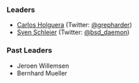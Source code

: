 ### Leaders

* [Carlos Holguera](mailto://carlos.holguera@owasp.org) (Twitter: [@grepharder](https://twitter.com/grepharder))
* [Sven Schleier](mailto://sven.schleier@owasp.org) (Twitter: [@bsd_daemon](https://twitter.com/bsd_daemon))

### Past Leaders

* Jeroen Willemsen
* Bernhard Mueller
